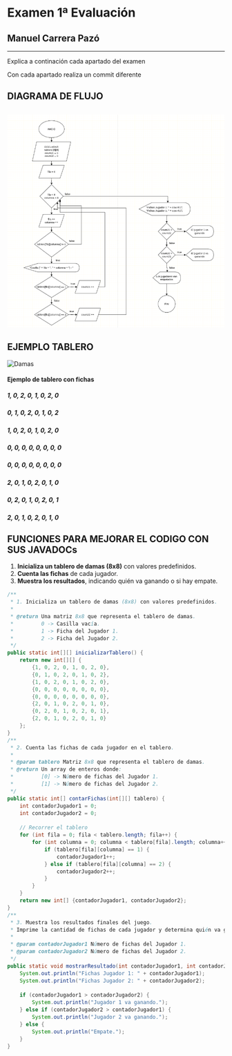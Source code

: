 # Examen 1ª Evaluación
## Manuel Carrera Pazó
---

Explica a continación cada apartado del examen

Con cada apartado realiza un commit diferente

## **DIAGRAMA DE FLUJO**
##
![DAMAS](damas.png)

## **EJEMPLO TABLERO**
![Damas](https://img.freepik.com/vector-premium/tableros-ajedrez-sobre-damas-fondo-madera-o-juego-damas-piezas-marron-oscuro-marron-claro-ilustracion-vectorial_230920-3635.jpg)

#### Ejemplo de tablero con **fichas**
##### 1, 0, 2, 0, 1, 0, 2, 0
##### 0, 1, 0, 2, 0, 1, 0, 2
##### 1, 0, 2, 0, 1, 0, 2, 0
##### 0, 0, 0, 0, 0, 0, 0, 0
##### 0, 0, 0, 0, 0, 0, 0, 0
##### 2, 0, 1, 0, 2, 0, 1, 0
##### 0, 2, 0, 1, 0, 2, 0, 1
##### 2, 0, 1, 0, 2, 0, 1, 0

## **FUNCIONES PARA MEJORAR EL CODIGO CON SUS JAVADOCs**

1. **Inicializa un tablero de damas (8x8)** con valores predefinidos.
2. **Cuenta las fichas** de cada jugador.
3. **Muestra los resultados**, indicando quién va ganando o si hay empate.

```java
/**
 * 1. Inicializa un tablero de damas (8x8) con valores predefinidos.
 * 
 * @return Una matriz 8x8 que representa el tablero de damas.
 *         0 -> Casilla vacía.
 *         1 -> Ficha del Jugador 1.
 *         2 -> Ficha del Jugador 2.
 */
public static int[][] inicializarTablero() {
    return new int[][] {
        {1, 0, 2, 0, 1, 0, 2, 0},
        {0, 1, 0, 2, 0, 1, 0, 2},
        {1, 0, 2, 0, 1, 0, 2, 0},
        {0, 0, 0, 0, 0, 0, 0, 0},
        {0, 0, 0, 0, 0, 0, 0, 0},
        {2, 0, 1, 0, 2, 0, 1, 0},
        {0, 2, 0, 1, 0, 2, 0, 1},
        {2, 0, 1, 0, 2, 0, 1, 0}
    };
}
/**
 * 2. Cuenta las fichas de cada jugador en el tablero.
 *
 * @param tablero Matriz 8x8 que representa el tablero de damas.
 * @return Un array de enteros donde:
 *         [0] -> Número de fichas del Jugador 1.
 *         [1] -> Número de fichas del Jugador 2.
 */
public static int[] contarFichas(int[][] tablero) {
    int contadorJugador1 = 0;
    int contadorJugador2 = 0;

    // Recorrer el tablero
    for (int fila = 0; fila < tablero.length; fila++) {
        for (int columna = 0; columna < tablero[fila].length; columna++) {
            if (tablero[fila][columna] == 1) {
                contadorJugador1++;
            } else if (tablero[fila][columna] == 2) {
                contadorJugador2++;
            }
        }
    }
    return new int[] {contadorJugador1, contadorJugador2};
}
/**
 * 3. Muestra los resultados finales del juego.
 * Imprime la cantidad de fichas de cada jugador y determina quién va ganando.
 *
 * @param contadorJugador1 Número de fichas del Jugador 1.
 * @param contadorJugador2 Número de fichas del Jugador 2.
 */
public static void mostrarResultado(int contadorJugador1, int contadorJugador2) {
    System.out.println("Fichas Jugador 1: " + contadorJugador1);
    System.out.println("Fichas Jugador 2: " + contadorJugador2);

    if (contadorJugador1 > contadorJugador2) {
        System.out.println("Jugador 1 va ganando.");
    } else if (contadorJugador2 > contadorJugador1) {
        System.out.println("Jugador 2 va ganando.");
    } else {
        System.out.println("Empate.");
    }
}
